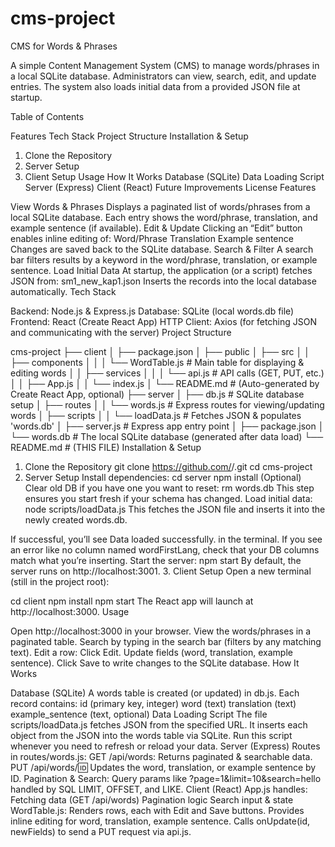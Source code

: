 # cms-project
CMS for Words & Phrases

A simple Content Management System (CMS) to manage words/phrases in a local SQLite database. Administrators can view, search, edit, and update entries. The system also loads initial data from a provided JSON file at startup.

Table of Contents

Features
Tech Stack
Project Structure
Installation & Setup
1. Clone the Repository
2. Server Setup
3. Client Setup
Usage
How It Works
Database (SQLite)
Data Loading Script
Server (Express)
Client (React)
Future Improvements
License
Features

View Words & Phrases
Displays a paginated list of words/phrases from a local SQLite database.
Each entry shows the word/phrase, translation, and example sentence (if available).
Edit & Update
Clicking an “Edit” button enables inline editing of:
Word/Phrase
Translation
Example sentence
Changes are saved back to the SQLite database.
Search & Filter
A search bar filters results by a keyword in the word/phrase, translation, or example sentence.
Load Initial Data
At startup, the application (or a script) fetches JSON from:
sm1_new_kap1.json
Inserts the records into the local database automatically.
Tech Stack

Backend: Node.js & Express.js
Database: SQLite (local words.db file)
Frontend: React (Create React App)
HTTP Client: Axios (for fetching JSON and communicating with the server)
Project Structure

cms-project
├── client
│   ├── package.json
│   ├── public
│   ├── src
│   │   ├── components
│   │   │   └── WordTable.js  # Main table for displaying & editing words
│   │   ├── services
│   │   │   └── api.js        # API calls (GET, PUT, etc.)
│   │   ├── App.js
│   │   └── index.js
│   └── README.md             # (Auto-generated by Create React App, optional)
├── server
│   ├── db.js                 # SQLite database setup
│   ├── routes
│   │   └── words.js          # Express routes for viewing/updating words
│   ├── scripts
│   │   └── loadData.js       # Fetches JSON & populates 'words.db'
│   ├── server.js             # Express app entry point
│   ├── package.json
│   └── words.db              # The local SQLite database (generated after data load)
└── README.md                 # (THIS FILE)
Installation & Setup

1. Clone the Repository
git clone https://github.com/<your-username>/<your-repo>.git
cd cms-project
2. Server Setup
Install dependencies:
cd server
npm install
(Optional) Clear old DB if you have one you want to reset:
rm words.db
This step ensures you start fresh if your schema has changed.
Load initial data:
node scripts/loadData.js
This fetches the JSON file and inserts it into the newly created words.db.

If successful, you’ll see Data loaded successfully. in the terminal.
If you see an error like no column named wordFirstLang, check that your DB columns match what you’re inserting.
Start the server:
npm start
By default, the server runs on http://localhost:3001.
3. Client Setup
Open a new terminal (still in the project root):

cd client
npm install
npm start
The React app will launch at http://localhost:3000.
Usage

Open http://localhost:3000 in your browser.
View the words/phrases in a paginated table.
Search by typing in the search bar (filters by any matching text).
Edit a row:
Click Edit.
Update fields (word, translation, example sentence).
Click Save to write changes to the SQLite database.
How It Works

Database (SQLite)
A words table is created (or updated) in db.js.
Each record contains:
id (primary key, integer)
word (text)
translation (text)
example_sentence (text, optional)
Data Loading Script
The file scripts/loadData.js fetches JSON from the specified URL.
It inserts each object from the JSON into the words table via SQLite.
Run this script whenever you need to refresh or reload your data.
Server (Express)
Routes in routes/words.js:
GET /api/words: Returns paginated & searchable data.
PUT /api/words/:id: Updates the word, translation, or example sentence by ID.
Pagination & Search:
Query params like ?page=1&limit=10&search=hello handled by SQL LIMIT, OFFSET, and LIKE.
Client (React)
App.js handles:
Fetching data (GET /api/words)
Pagination logic
Search input & state
WordTable.js:
Renders rows, each with Edit and Save buttons.
Provides inline editing for word, translation, example sentence.
Calls onUpdate(id, newFields) to send a PUT request via api.js.